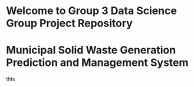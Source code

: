 # Welcome to Group 3 Data Science Group Project Repository
# Municipal Solid Waste Generation Prediction and Management System
this